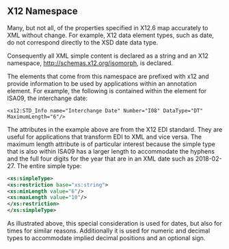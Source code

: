 ## X12 Namespace

Many, but not all, of the properties specified in X12.6 map accurately to XML without change. For example, X12 data element types, such as date, do not correspond directly to the XSD date data type.

Consequently all XML simple content is declared as a string and an X12 namespace, http://schemas.x12.org/isomorph, is declared.

The elements that come from this namespace are prefixed with x12 and provide information to be used by applications within an annotation element.
 For example, the following is contained within the element for ISA09, the interchange date:

`<x12:STD_Info name="Interchange Date" Number="I08" DataType="DT" MaximumLength="6"/>`

The attributes in the example above are from the X12 EDI standard. They are useful for applications that transform EDI to XML and vice versa.
 The maximum length attribute is of particular interest because the simple type that is also within ISA09 has a larger length to accommodate the hyphens and the full four digits for the year that are in an XML date such as 2018-02-27. The entire simple type:

```xml
<xs:simpleType>
<xs:restriction base="xs:string">
<xs:minLength value="6"/>
<xs:maxLength value="10"/>
</xs:restriction>
</xs:simpleType>
```

As illustrated above, this special consideration is used for dates, but also for times for similar reasons. 
Additionally it is used for numeric and decimal types to accommodate implied decimal positions and an optional sign.
